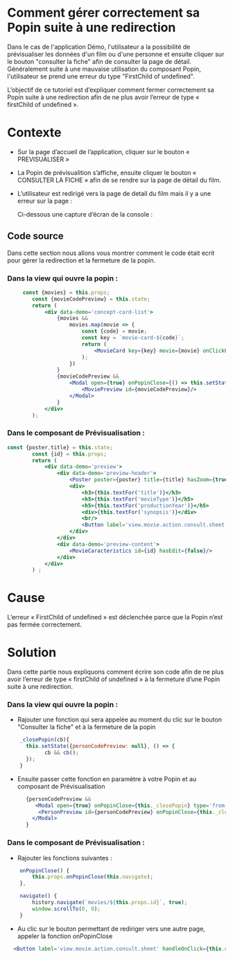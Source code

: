 # Comment gérer correctement sa Popin suite à une redirection
Dans le cas de l'application Démo, l'utilisateur a la possibilité de prévisualiser les données d'un film ou d'une personne et ensuite cliquer sur le bouton "consulter la fiche" afin de consulter la page de détail. Généralement suite à une mauvaise utilisation du composant Popin, l'utilisateur se prend une erreur du type "FirstChild of undefined".

L’objectif de ce tutoriel est d’expliquer comment fermer correctement sa Popin suite à une redirection afin de ne plus avoir l’erreur de type « firstChild of undefined ».
# Contexte

* Sur la page d’accueil de l’application, cliquer sur le bouton « PREVISUALISER » 
 


* La Popin de prévisualition s’affiche, ensuite cliquer le bouton « CONSULTER LA FICHE » afin de se rendre sur la page de détail du film.
 
 

* L’utilisateur est redirigé vers la page de detail du film mais il y a une erreur sur la page :
 

  Ci-dessous une capture d’écran de la console :

 
## Code source 

Dans cette section nous allons vous montrer comment le code était ecrit pour gérer la redirection et la fermeture de la popin.

### Dans la view qui ouvre la popin :

```jsx
     const {movies} = this.props;
        const {movieCodePreview} = this.state;
        return (
            <div data-demo='concept-card-list'>
                {movies &&
                    movies.map(movie => {
                        const {code} = movie;
                        const key = `movie-card-${code}`;
                        return (
                            <MovieCard key={key} movie={movie} onClickPreview={movieId => this.setState({movieCodePreview: movieId})} />
                        );
                    })
                }
                {movieCodePreview &&
                    <Modal open={true} onPopinClose={() => this.setState({movieCodePreview: null})} type='from-right'>
                        <MoviePreview id={movieCodePreview}/>
                    </Modal>
                }
            </div>
        );
```

### Dans le composant de Prévisualisation :

```jsx
const {poster,title} = this.state;
        const {id} = this.props;
        return (
            <div data-demo='preview'>
                <div data-demo='preview-header'>
                    <Poster poster={poster} title={title} hasZoom={true}/>
                    <div>
                        <h3>{this.textFor('title')}</h3>
                        <h5>{this.textFor('movieType')}</h5>
                        <h5>{this.textFor('productionYear')}</h5>
                        <div>{this.textFor('synopsis')}</div>
                        <br/>
                        <Button label='view.movie.action.consult.sheet' handleOnClick={() => {history.navigate(`movies/${id}`, true); window.scrollTo(0, 0);}} />
                    </div>
                </div>
                <div data-demo='preview-content'>
                    <MovieCaracteristics id={id} hasEdit={false}/>
                </div>
            </div>
        ) ;
```

# Cause

L’erreur « FirstChild of undefined » est déclenchée parce que la Popin n’est pas fermée correctement.

# Solution
Dans cette partie nous expliquons comment écrire son code afin de ne plus avoir l’erreur de type « firstChild of undefined » à la fermeture d’une Popin suite à une redirection.

### Dans la view qui ouvre la popin :

* Rajouter une fonction qui sera appelée au moment du clic sur le bouton "Consulter la fiche" et à la fermeture de la popin

```jsx
    _closePopin(cb){
      this.setState({personCodePreview: null}, () => {
            cb && cb();
      });
    }
```

* Ensuite passer cette fonction en paramètre à votre Popin et au composant de Prévisualisation

```jsx
      {personCodePreview &&
         <Modal open={true} onPopinClose={this._closePopin} type='from-right'>
          <PersonPreview id={personCodePreview} onPopinClose={this._closePopin}/>
        </Modal>
      }
```

### Dans le composant de Prévisualisation :

* Rajouter les fonctions suivantes :

```jsx
    onPopinClose() {
        this.props.onPopinClose(this.navigate);
    },

    navigate() {
        history.navigate(`movies/${this.props.id}`, true);
        window.scrollTo(0, 0);
    }
```

* Au clic sur le bouton permettant de rediriger vers une autre page, appeler la fonction onPopinClose

```jsx
  <Button label='view.movie.action.consult.sheet' handleOnClick={this.onPopinClose} />
```




